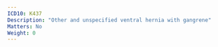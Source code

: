 ```yaml
---
ICD10: K437
Description: "Other and unspecified ventral hernia with gangrene"
Matters: No
Weight: 0
---
```

